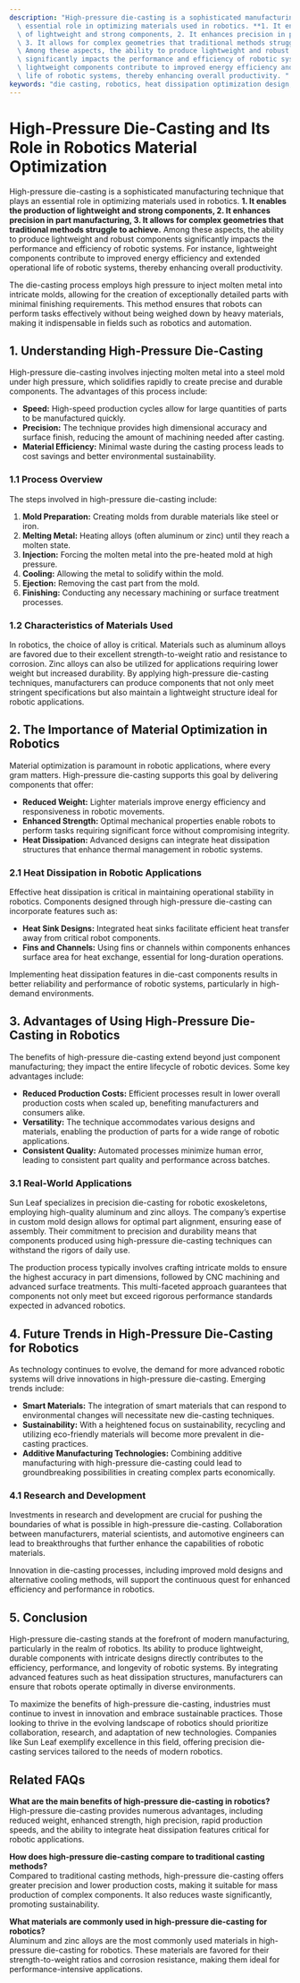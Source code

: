 ```yaml
---
description: "High-pressure die-casting is a sophisticated manufacturing technique that plays an\
  \ essential role in optimizing materials used in robotics. **1. It enables the production\
  \ of lightweight and strong components, 2. It enhances precision in part manufacturing,\
  \ 3. It allows for complex geometries that traditional methods struggle to achieve.**\
  \ Among these aspects, the ability to produce lightweight and robust components\
  \ significantly impacts the performance and efficiency of robotic systems. For instance,\
  \ lightweight components contribute to improved energy efficiency and extended operational\
  \ life of robotic systems, thereby enhancing overall productivity. "
keywords: "die casting, robotics, heat dissipation optimization design, die casting process"
---
```

# High-Pressure Die-Casting and Its Role in Robotics Material Optimization

High-pressure die-casting is a sophisticated manufacturing technique that plays an essential role in optimizing materials used in robotics. **1. It enables the production of lightweight and strong components, 2. It enhances precision in part manufacturing, 3. It allows for complex geometries that traditional methods struggle to achieve.** Among these aspects, the ability to produce lightweight and robust components significantly impacts the performance and efficiency of robotic systems. For instance, lightweight components contribute to improved energy efficiency and extended operational life of robotic systems, thereby enhancing overall productivity. 

The die-casting process employs high pressure to inject molten metal into intricate molds, allowing for the creation of exceptionally detailed parts with minimal finishing requirements. This method ensures that robots can perform tasks effectively without being weighed down by heavy materials, making it indispensable in fields such as robotics and automation.

## **1. Understanding High-Pressure Die-Casting**

High-pressure die-casting involves injecting molten metal into a steel mold under high pressure, which solidifies rapidly to create precise and durable components. The advantages of this process include:

- **Speed:** High-speed production cycles allow for large quantities of parts to be manufactured quickly.
- **Precision:** The technique provides high dimensional accuracy and surface finish, reducing the amount of machining needed after casting.
- **Material Efficiency:** Minimal waste during the casting process leads to cost savings and better environmental sustainability.

### **1.1 Process Overview**

The steps involved in high-pressure die-casting include:

1. **Mold Preparation:** Creating molds from durable materials like steel or iron.
2. **Melting Metal:** Heating alloys (often aluminum or zinc) until they reach a molten state.
3. **Injection:** Forcing the molten metal into the pre-heated mold at high pressure.
4. **Cooling:** Allowing the metal to solidify within the mold.
5. **Ejection:** Removing the cast part from the mold.
6. **Finishing:** Conducting any necessary machining or surface treatment processes.

### **1.2 Characteristics of Materials Used**

In robotics, the choice of alloy is critical. Materials such as aluminum alloys are favored due to their excellent strength-to-weight ratio and resistance to corrosion. Zinc alloys can also be utilized for applications requiring lower weight but increased durability. By applying high-pressure die-casting techniques, manufacturers can produce components that not only meet stringent specifications but also maintain a lightweight structure ideal for robotic applications.

## **2. The Importance of Material Optimization in Robotics**

Material optimization is paramount in robotic applications, where every gram matters. High-pressure die-casting supports this goal by delivering components that offer:

- **Reduced Weight:** Lighter materials improve energy efficiency and responsiveness in robotic movements.
- **Enhanced Strength:** Optimal mechanical properties enable robots to perform tasks requiring significant force without compromising integrity.
- **Heat Dissipation:** Advanced designs can integrate heat dissipation structures that enhance thermal management in robotic systems.

### **2.1 Heat Dissipation in Robotic Applications**

Effective heat dissipation is critical in maintaining operational stability in robotics. Components designed through high-pressure die-casting can incorporate features such as:

- **Heat Sink Designs:** Integrated heat sinks facilitate efficient heat transfer away from critical robot components.
- **Fins and Channels:** Using fins or channels within components enhances surface area for heat exchange, essential for long-duration operations.

Implementing heat dissipation features in die-cast components results in better reliability and performance of robotic systems, particularly in high-demand environments.

## **3. Advantages of Using High-Pressure Die-Casting in Robotics**

The benefits of high-pressure die-casting extend beyond just component manufacturing; they impact the entire lifecycle of robotic devices. Some key advantages include:

- **Reduced Production Costs:** Efficient processes result in lower overall production costs when scaled up, benefiting manufacturers and consumers alike.
- **Versatility:** The technique accommodates various designs and materials, enabling the production of parts for a wide range of robotic applications.
- **Consistent Quality:** Automated processes minimize human error, leading to consistent part quality and performance across batches.

### **3.1 Real-World Applications**

Sun Leaf specializes in precision die-casting for robotic exoskeletons, employing high-quality aluminum and zinc alloys. The company’s expertise in custom mold design allows for optimal part alignment, ensuring ease of assembly. Their commitment to precision and durability means that components produced using high-pressure die-casting techniques can withstand the rigors of daily use.

The production process typically involves crafting intricate molds to ensure the highest accuracy in part dimensions, followed by CNC machining and advanced surface treatments. This multi-faceted approach guarantees that components not only meet but exceed rigorous performance standards expected in advanced robotics.

## **4. Future Trends in High-Pressure Die-Casting for Robotics**

As technology continues to evolve, the demand for more advanced robotic systems will drive innovations in high-pressure die-casting. Emerging trends include:

- **Smart Materials:** The integration of smart materials that can respond to environmental changes will necessitate new die-casting techniques.
- **Sustainability:** With a heightened focus on sustainability, recycling and utilizing eco-friendly materials will become more prevalent in die-casting practices.
- **Additive Manufacturing Technologies:** Combining additive manufacturing with high-pressure die-casting could lead to groundbreaking possibilities in creating complex parts economically.

### **4.1 Research and Development**

Investments in research and development are crucial for pushing the boundaries of what is possible in high-pressure die-casting. Collaboration between manufacturers, material scientists, and automotive engineers can lead to breakthroughs that further enhance the capabilities of robotic materials.

Innovation in die-casting processes, including improved mold designs and alternative cooling methods, will support the continuous quest for enhanced efficiency and performance in robotics.

## **5. Conclusion**

High-pressure die-casting stands at the forefront of modern manufacturing, particularly in the realm of robotics. Its ability to produce lightweight, durable components with intricate designs directly contributes to the efficiency, performance, and longevity of robotic systems. By integrating advanced features such as heat dissipation structures, manufacturers can ensure that robots operate optimally in diverse environments.

To maximize the benefits of high-pressure die-casting, industries must continue to invest in innovation and embrace sustainable practices. Those looking to thrive in the evolving landscape of robotics should prioritize collaboration, research, and adaptation of new technologies. Companies like Sun Leaf exemplify excellence in this field, offering precision die-casting services tailored to the needs of modern robotics.

## Related FAQs

**What are the main benefits of high-pressure die-casting in robotics?**  
High-pressure die-casting provides numerous advantages, including reduced weight, enhanced strength, high precision, rapid production speeds, and the ability to integrate heat dissipation features critical for robotic applications.

**How does high-pressure die-casting compare to traditional casting methods?**  
Compared to traditional casting methods, high-pressure die-casting offers greater precision and lower production costs, making it suitable for mass production of complex components. It also reduces waste significantly, promoting sustainability.

**What materials are commonly used in high-pressure die-casting for robotics?**  
Aluminum and zinc alloys are the most commonly used materials in high-pressure die-casting for robotics. These materials are favored for their strength-to-weight ratios and corrosion resistance, making them ideal for performance-intensive applications.
